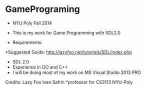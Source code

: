 GamePrograming
==============

* NYU Poly Fall 2014

* This is my work for Game Programming with SDL2.0

* Requirements:

*Suggested Guide: http://lazyfoo.net/tutorials/SDL/index.php
* SDL 2.0
* Experience in OO and C++
* I will be doing most of my work on MS Visual Studio 2013 PRO

Credits:
Lazy Foo
Ivan Safrin *professor for CS3113 NYU-Poly
